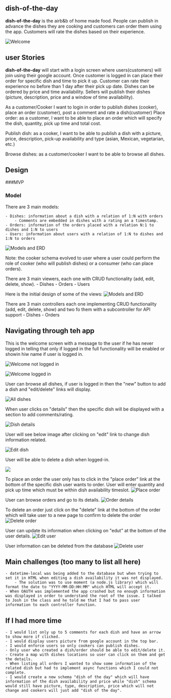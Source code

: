 ## dish-of-the-day
**dish-of-the-day** is the airb&b of home made food. People can publish in advance the dishes they are cooking and customers can order them using the app. Customers will rate the dishes based on their experience.

![Welcome](https://github.com/jsnavarr/dish-of-the-day/blob/master/public/images/dishoftheday-welcome.png)


## user Stories
**dish-of-the-day** will start with a login screen where users(customers) will join using their google account. Once customer is logged in can place their order for specific dish and time to pick it up. Customer can rate their experience no before than 1 day after their pick up date. Dishes can be ordered by price and time availability.
Sellers will publish their dishes (picture, description, price and a window of time availability).

As a customer/Cooker I want to login in order to publish dishes (cooker), place an order (customer), post a comment and rate a dish(customer)
Place order: as a customer, I want to be able to place an order which will specify the dish, quantity, pick up time and total cost.

Publish dish: as a cooker, I want to be able to publish a dish with a picture, price, description, pick-up availability and type (asian, Mexican, vegetarian, etc.)

Browse dishes: as a customer/cooker I want to be able to browse all dishes.

## Design

###MVP
### Model
There are 3 main models:

    - Dishes: information about a dish with a relation of 1:N with orders
    	- Comments are embedded in dishes with a rating an a timestamp.
    - Orders: information of the orders placed with a relation N:1 to dishes and 1:N to users
    - Users: information about users with a relation of 1:N to dishes and 1:N to orders

![Models and ERD](https://github.com/jsnavarr/dish-of-the-day/blob/master/public/images/Models%20and%20ERD.png)

Note: the cooker schema evolved to user where a user could perform the role of cooker (who will publish dishes) or a consumer (who can place orders).

There are 3 main viewers, each one with CRUD functionality (add, edit, delete, show).
	- Dishes
	- Orders
	- Users

Here is the initial design of some of the views:
![Models and ERD](https://github.com/jsnavarr/dish-of-the-day/blob/master/public/images/Wireframes.png)

There are 3 main controllers each one implementing CRUD functionality (add, edit, delete, show) and two fo them with a subcontroller for API support
	- Dishes
	- Orders

## Navigating through teh app

This is the welcome screen with a message to the user if he has never logged in telling that only if logged in the full functionality will be enabled or showin hiw name if user is logged in.

![Welcome not logged in](https://github.com/jsnavarr/dish-of-the-day/blob/master/public/images/dishoftheday-welcome.png)

![Welcome logged in](https://github.com/jsnavarr/dish-of-the-day/blob/master/public/images/dishofthedaywelcome2.png)

User can browse all dishes, if user is logged in then the "new" button to add a dish and "edit/delete" links will display. 

![All dishes](https://github.com/jsnavarr/dish-of-the-day/blob/master/public/images/dishoftheday-alldishes.png)

When user clicks on "details" then the specific dish will be displayed with a section to add comments/rating.

![Dish details](https://github.com/jsnavarr/dish-of-the-day/blob/master/public/images/dishoftheday-dishdetails.png)

User will see below image after clicking on "edit" link to change dish information related.

![Edit dish](https://github.com/jsnavarr/dish-of-the-day/blob/master/public/images/dishoftheday-editdish.png)

User will be able to delete a dish when logged-in.

![](https://github.com/jsnavarr/dish-of-the-day/blob/master/public/images/dishoftheday-deletedish.png)

To place an order the user only has to click in the "place order" link at the bottom of the specific dish user wants to order. User will enter quantity and pick up time which must be within dish availability timeslot.
![Place order](https://github.com/jsnavarr/dish-of-the-day/blob/master/public/images/dishoftheday-neworder.png)

User can browse orders and go to its details.
![Order details](https://github.com/jsnavarr/dish-of-the-day/blob/master/public/images/dishoftheday-orderdetails.png)

To delete an order just click on the "delete" link at the bottom of the order which will take user to a new page to confirm to delete the order
![Delete order](https://github.com/jsnavarr/dish-of-the-day/blob/master/public/images/dishoftheday-deleteorder.png)

User can update its information when clicking on "edut" at the bottom of the user details.
![Edit user](https://github.com/jsnavarr/dish-of-the-day/blob/master/public/images/dishoftheday-editorder.png)

User information can be deleted from the database
![Delete user](https://github.com/jsnavarr/dish-of-the-day/blob/master/public/images/dishoftheday-deleteuser.png)

## Main challenges (too many to list all here)
	- datetime-local was being added to the database but when trying to set it in HTML when editing a dish availability it was not displayed.
		- The solution was to use moment (a node.js library) which will format the date to "YYYY-MM-DD:HH:MM" which HTML will accept it.
	- When OAUTH was implemented the app crashed but no enough information was displayed in order to understand the root of the issue. I talked to Josh in the class and he told me that I had to pass user information to each controller function.


## If I had more time
	- I would list only up to 5 comments for each dish and have an arrow to show more if clicked.
	- I would display users picture from google account in the top bar.
	- I would enforce users so only cookers can publish dishes.
	- Only user who created a dish/order should be able to edit/delete it.
	- Create a map with dishes locations so user can click on them and get the details.
	- When listing all orders I wanted to show some information of the related dish but had to implement async functions which I could not complete.
	- I would create a new schema "dish of the day" which will have information of the dish availability and price while "dish" schema would still have picture, type, description, price which will not change and cookers will just add "dish of the day".

	